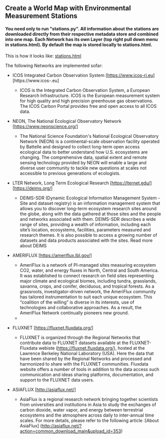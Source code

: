 ## Create a World Map with Environmental Measurement Stations

#### You need only to run "stations.py". All information about the stations are downloaded directly from their respective metadata store and combined into one map. Each Network has its own Layer (top right pull down menu in stations.html). By default the map is stored locally to stations.html.

This is how it looks like: [stations.html](https://claudiodonofrio.github.io/stations.html)




The following Networks are implemented sofar:

- ICOS  Integrated Carbon Observation System [https://www.icos-ri.eu] [https://www.icos-.eu]
	- ICOS is the Integrated Carbon Observation System, a European Research Infrastructure. ICOS is the European measurement system for high quality and high precision greenhouse gas observations. The ICOS Carbon Portal provides free and open access to all ICOS data. 

- NEON, The National Ecological Observatory Network [https://www.neonscience.org/]
	- The National Science Foundation's National Ecological Observatory Network (NEON) is a continental-scale observation facility operated by Battelle and designed to collect long-term open access ecological data to better understand how U.S. ecosystems are changing. The comprehensive data, spatial extent and remote sensing technology provided by NEON will enable a large and diverse user community to tackle new questions at scales not accessible to previous generations of ecologists.
	
- LTER Network, Long Term Ecological Research [https://lternet.edu/] [https://deims.org/]
	- DEIMS-SDR (Dynamic Ecological Information Management System - Site and dataset registry) is an information management system that allows you to discover long-term ecosystem research sites around the globe, along with the data gathered at those sites and the people and networks associated with them. DEIMS-SDR describes a wide range of sites, providing a wealth of information, including each site’s location, ecosystems, facilities, parameters measured and research themes. It is also possible to access a growing number of datasets and data products associated with the sites. Read more about DEIMS

- AMERIFLUX [https://ameriflux.lbl.gov/]
	- AmeriFlux is a network of PI-managed sites measuring ecosystem CO2, water, and energy fluxes in North, Central and South America. It was established to connect research on field sites representing major climate and ecological biomes, including tundra, grasslands, savanna, crops, and conifer, deciduous, and tropical forests. As a grassroots, investigator-driven network, the AmeriFlux community has tailored instrumentation to suit each unique ecosystem. This “coalition of the willing” is diverse in its interests, use of technologies and collaborative approaches. As a result, the AmeriFlux Network continually pioneers new ground.
	- 
	
- FLUXNET [https://fluxnet.fluxdata.org/]
	- FLUXNET is organized through the Regional Networks that contribute data to FLUXNET datasets available at the FLUXNET-Fluxdata webiste (https://fluxnet.fluxdata.org/), hosted at the Lawrence Berkeley National Laboratory (USA).  Here the data that have been shared by the Regional Networks and processed and harmonized to share with the FLUXNET communities.  Fluxdata website offers a number of tools in addition to the data access such communication and ideas sharing platforms, documentation, and support to the FLUXNET data users.
	
- ASIAFLUX [http://asiaflux.net/]
	- AsiaFlux is a regional research network bringing together scientists from universities and institutions in Asia to study the exchanges of carbon dioxide, water vapor, and energy between terrestrial ecosystems and the atmosphere across daily to inter-annual time scales. For more details, please refer to the following article :[About AsiaFlux] (http://asiaflux.net/?action=common_download_main&upload_id=353)
